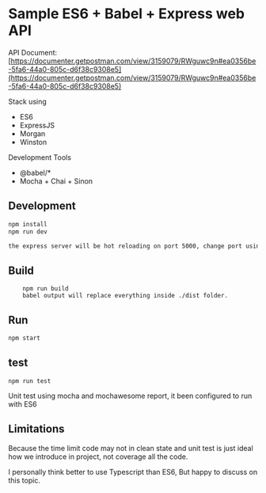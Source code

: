 # Sample ES6 + Babel + Express web API

API Document: [https://documenter.getpostman.com/view/3159079/RWguwc9n#ea0356be-5fa6-44a0-805c-d6f38c9308e5](https://documenter.getpostman.com/view/3159079/RWguwc9n#ea0356be-5fa6-44a0-805c-d6f38c9308e5)

Stack using

- ES6
- ExpressJS
- Morgan
- Winston

Development Tools
- @babel/*
- Mocha + Chai + Sinon

## Development

```bash
npm install
npm run dev

the express server will be hot reloading on port 5000, change port using enviroment config or update config.js file
```

## Build

```
    npm run build
    babel output will replace everything inside ./dist folder.
```

## Run

```sh
npm start
```

## test

```
npm run test
```

Unit test using mocha and mochawesome report, it been configured to run with ES6

## Limitations
Because the time limit code may not in clean state and unit test is just ideal how we introduce in project, not coverage all the code.

I personally think better to use Typescript than ES6, But happy to discuss on this topic.


